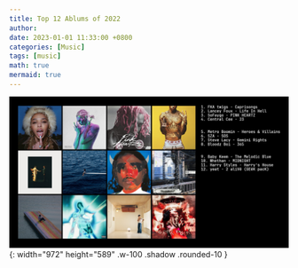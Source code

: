 ```yaml
---
title: Top 12 Ablums of 2022
author:
date: 2023-01-01 11:33:00 +0800
categories: [Music]
tags: [music]
math: true
mermaid: true
---
```


![Desktop View](/assets/img/posts/2023-02-10-music/pic.jpg){: width="972" height="589" .w-100 .shadow .rounded-10 }
